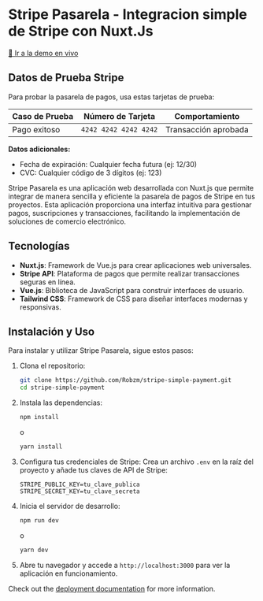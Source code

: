 
# Stripe Pasarela - Integracion simple de Stripe con Nuxt.Js

[🔗 Ir a la demo en vivo](https://stripe-simple-payment-4jqz.vercel.app/)





<!-- <table>
  
  <tr>
    <td><img src="./screenshots/image1.png" width="200" style="border-radius: 8px"></td>
    <td><img src="./screenshots/image2.png" width="200" style="border-radius: 8px"></td>
    <td><img src="./screenshots/image3.png" width="200" style="border-radius: 8px"></td>
  </tr>
</table>  -->

##  Datos de Prueba Stripe

Para probar la pasarela de pagos, usa estas tarjetas de prueba:

| Caso de Prueba       | Número de Tarjeta       | Comportamiento               |
|----------------------|-------------------------|------------------------------|
| Pago exitoso         | `4242 4242 4242 4242`   | Transacción aprobada         |


**Datos adicionales:**
- Fecha de expiración: Cualquier fecha futura (ej: 12/30)
- CVC: Cualquier código de 3 dígitos (ej: 123)


Stripe Pasarela es una aplicación web desarrollada con Nuxt.js que permite integrar de manera sencilla y eficiente la pasarela de pagos de Stripe en tus proyectos. Esta aplicación proporciona una interfaz intuitiva para gestionar pagos, suscripciones y transacciones, facilitando la implementación de soluciones de comercio electrónico.

## Tecnologías
- **Nuxt.js**: Framework de Vue.js para crear aplicaciones web universales.
- **Stripe API**: Plataforma de pagos que permite realizar transacciones seguras en línea.
- **Vue.js**: Biblioteca de JavaScript para construir interfaces de usuario. 
- **Tailwind CSS**: Framework de CSS para diseñar interfaces modernas y responsivas.
## Instalación y Uso
Para instalar y utilizar Stripe Pasarela, sigue estos pasos:
1. Clona el repositorio:
   ```bash
   git clone https://github.com/Robzm/stripe-simple-payment.git
   cd stripe-simple-payment
    ```
2. Instala las dependencias:
   ```bash
   npm install
   ```
   o
   ```bash
   yarn install
   ```
3. Configura tus credenciales de Stripe:
   Crea un archivo `.env` en la raíz del proyecto y añade tus claves de API de Stripe:
   ```env
   STRIPE_PUBLIC_KEY=tu_clave_publica
   STRIPE_SECRET_KEY=tu_clave_secreta
   ```
4. Inicia el servidor de desarrollo:
   ```bash
   npm run dev
   ```
   o
   ```bash
   yarn dev
   ```
5. Abre tu navegador y accede a `http://localhost:3000` para ver la aplicación en funcionamiento.




Check out the [deployment documentation](https://nuxt.com/docs/getting-started/deployment) for more information.
